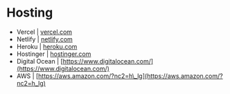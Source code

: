 # Hosting

* Vercel | [vercel.com](https://vercel.com)
* Netlify | [netlify.com](https://www.netlify.com/)
* Heroku | [heroku.com](https://www.heroku.com/)
* Hostinger | [hostinger.com](https://www.hostinger.com/)
* Digital Ocean | [https://www.digitalocean.com/](https://www.digitalocean.com/)
* AWS | [https://aws.amazon.com/?nc2=h\_lg](https://aws.amazon.com/?nc2=h_lg)
